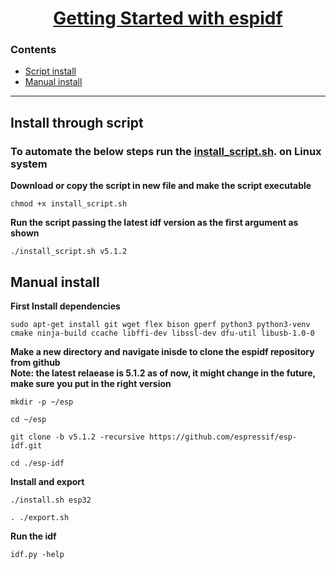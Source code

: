 <h1 align="center"><a href="https://www.youtube.com/watch?v=J8zc8mMNKtc&t=410s">Getting Started with espidf</a></h1>

### Contents
- [Script install](#install-through-script)
- [Manual install](#manual-install)

---

## Install through script

### To automate the below steps run the [install_script.sh](install.sh). on Linux system

**Download or copy the script in new file and make the script executable**

```
chmod +x install_script.sh
```

**Run the script passing the latest idf version as the first argument as shown**

```
./install_script.sh v5.1.2
```

## Manual install

**First Install dependencies**
```
sudo apt-get install git wget flex bison gperf python3 python3-venv cmake ninja-build ccache libffi-dev libssl-dev dfu-util libusb-1.0-0
```

**Make a new directory and navigate inisde to clone the espidf repository from github**   
**Note: the latest relaease is 5.1.2 as of now, it might change in the future, make sure you put in the right version**

```
mkdir -p ~/esp
```
```
cd ~/esp
```

```
git clone -b v5.1.2 -recursive https://github.com/espressif/esp-idf.git
```
```
cd ./esp-idf
```


**Install and export**

```
./install.sh esp32
```
```
. ./export.sh 
```

**Run the idf**

```
idf.py -help
```


  